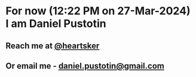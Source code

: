 # For now (12:22 PM on 27-Mar-2024) I am Daniel Pustotin
## Reach me at [@heartsker](https://t.me/heartsker)
## Or email me - daniel.pustotin@gmail.com
